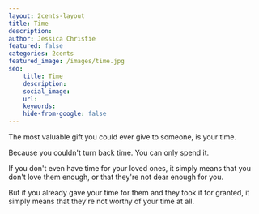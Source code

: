 ```yaml
---
layout: 2cents-layout
title: Time
description: 
author: Jessica Christie
featured: false
categories: 2cents
featured_image: /images/time.jpg
seo:
    title: Time
    description: 
    social_image:
    url:
    keywords:
    hide-from-google: false
---
```

The most valuable gift you could ever give to someone, is your time.

Because you couldn't turn back time. You can only spend it.

If you don't even have time for your loved ones, it simply means that you don't love them enough, or that they're not dear enough for you.

But if you already gave your time for them and they took it for granted, it simply means that they're not worthy of your time at all.

&nbsp;

